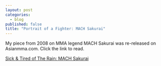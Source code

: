 ```yaml
---
layout: post
categories: 
  - blog
published: false
title: "Portrait of a Fighter: MACH Sakurai"
---
```


My piece from 2008 on MMA legend MACH Sakurai was re-released on Asianmma.com. 
Click the link to read. 

[Sick & Tired of The Rain: MACH Sakurai](http://www.asianmma.com/?p=7471)